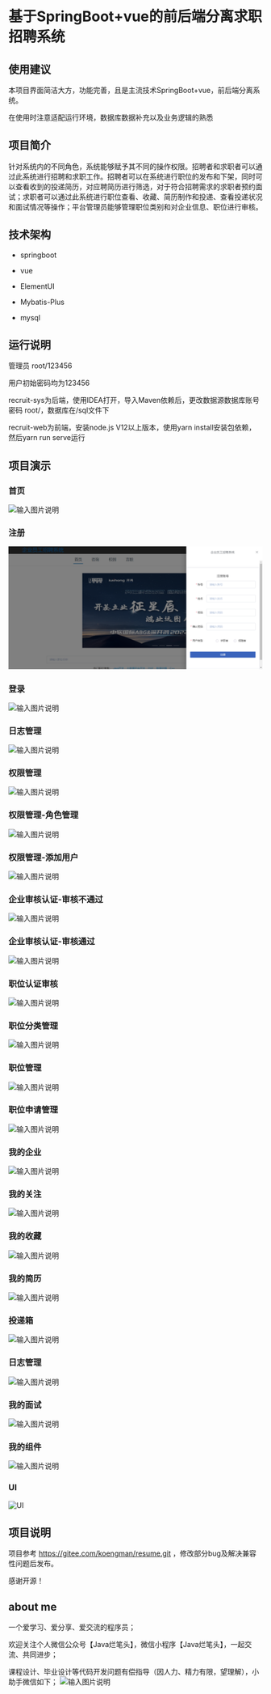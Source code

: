 # 基于SpringBoot+vue的前后端分离求职招聘系统

## 使用建议
   本项目界面简洁大方，功能完善，且是主流技术SpringBoot+vue，前后端分离系统。

   在使用时注意适配运行环境，数据库数据补充以及业务逻辑的熟悉

## 项目简介
针对系统内的不同角色，系统能够赋予其不同的操作权限。招聘者和求职者可以通过此系统进行招聘和求职工作。招聘者可以在系统进行职位的发布和下架，同时可以查看收到的投递简历，对应聘简历进行筛选，对于符合招聘需求的求职者预约面试；求职者可以通过此系统进行职位查看、收藏、简历制作和投递、查看投递状况和面试情况等操作；平台管理员能够管理职位类别和对企业信息、职位进行审核。

## 技术架构
 - springboot
 
 - vue
 
 - ElementUI
 
 - Mybatis-Plus
 
 - mysql
 
## 运行说明
管理员 
root/123456 

用户初始密码均为123456

recruit-sys为后端，使用IDEA打开，导入Maven依赖后，更改数据源数据库账号密码 root/，数据库在/sql文件下

recruit-web为前端，安装node.js V12以上版本，使用yarn install安装包依赖，然后yarn run serve运行

## 项目演示

### 首页
![输入图片说明](https://foruda.gitee.com/images/1676020584800614013/998aa6b3_9956838.png "首页.png")

### 注册
![输入图片说明](recruit-sys/sql/1111.png)
### 登录
![输入图片说明](https://foruda.gitee.com/images/1676020663296989777/32ab7448_9956838.png "登录.png")
### 日志管理
![输入图片说明](https://foruda.gitee.com/images/1676020681737632721/641ca0cc_9956838.png "0日志管理.png")
### 权限管理
![输入图片说明](https://foruda.gitee.com/images/1676020722417145351/c2c890ca_9956838.png "2权限管理.png")
### 权限管理-角色管理
![输入图片说明](https://foruda.gitee.com/images/1676020756364317781/40df1b3f_9956838.png "2权限管理-角色管理.png")
### 权限管理-添加用户
![输入图片说明](https://foruda.gitee.com/images/1676020798090539092/ffc618e4_9956838.png "2权限管理-添加用户.png")
### 企业审核认证-审核不通过
![输入图片说明](https://foruda.gitee.com/images/1676020829106159204/aaec8c86_9956838.png "3企业审核认证-审核不通过.png")
### 企业审核认证-审核通过
![输入图片说明](https://foruda.gitee.com/images/1676020840538199984/10ac0b04_9956838.png "3企业审核认证-审核通过.png")
### 职位认证审核
![输入图片说明](https://foruda.gitee.com/images/1676020858416834444/d40f2bfe_9956838.png "4职位认证审核.png")
### 职位分类管理
![输入图片说明](https://foruda.gitee.com/images/1676020923485685858/56623fb8_9956838.png "5职位分类管理.png")
### 职位管理
![输入图片说明](https://foruda.gitee.com/images/1676020906510074275/8e6d8ccc_9956838.png "6职位管理.png")
### 职位申请管理
![输入图片说明](https://foruda.gitee.com/images/1676020942620138141/72d797be_9956838.png "7职位申请管理.png")
### 我的企业
![输入图片说明](https://foruda.gitee.com/images/1676020958144490270/b9c91914_9956838.png "8我的企业.png")
### 我的关注
![输入图片说明](https://foruda.gitee.com/images/1676020978318911261/9abe4ac8_9956838.png "9我的关注.png")
### 我的收藏
![输入图片说明](https://foruda.gitee.com/images/1676020986022123204/a902a612_9956838.png "10我的收藏.png")
### 我的简历
![输入图片说明](https://foruda.gitee.com/images/1676021000039436020/5efcf648_9956838.png "11我的简历.png")
### 投递箱
![输入图片说明](https://foruda.gitee.com/images/1676021013311211681/f6828eee_9956838.png "12投递箱.png")
### 日志管理
![输入图片说明](https://foruda.gitee.com/images/1676021029177110664/f24534a9_9956838.png "13面试管理.png")
### 我的面试
![输入图片说明](https://foruda.gitee.com/images/1676021039211410974/d8065e32_9956838.png "14我的面试.png")
### 我的组件
![输入图片说明](https://foruda.gitee.com/images/1676021057780575401/8e3e4053_9956838.png "15我的组件-画廊.png")
### UI
![UI](https://foruda.gitee.com/images/1676021068231332837/36462b58_9956838.png "16UI.png")
## 项目说明
项目参考 https://gitee.com/koengman/resume.git ，修改部分bug及解决兼容性问题后发布。 

感谢开源！

## about me
一个爱学习、爱分享、爱交流的程序员；

欢迎关注个人微信公众号【Java烂笔头】，微信小程序【Java烂笔头】，一起交流、共同进步；

课程设计、毕业设计等代码开发问题有偿指导（因人力、精力有限，望理解），小助手微信如下；
![输入图片说明](https://foruda.gitee.com/images/1676021253298027391/bb71427d_9956838.jpeg "小Z同学.jpg")